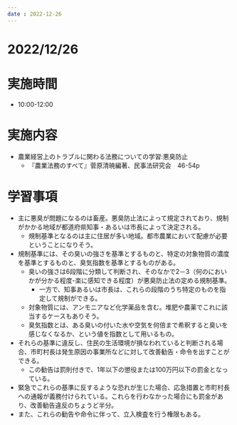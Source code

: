 ```yaml
---
date : 2022-12-26
---
```


# 2022/12/26

# 実施時間
- 10:00-12:00

# 実施内容
- 農業経営上のトラブルに関わる法務についての学習:悪臭防止
  - 『農業法務のすべて』菅原清暁編著、民事法研究会　46-54p

# 学習事項
- 主に悪臭が問題になるのは畜産。悪臭防止法によって規定されており、規制がかかる地域が都道府県知事・あるいは市長によって決定される。
  - 規制基準となるのは主に住居が多い地域。都市農業において配慮が必要ということになりそう。
- 規制基準には、その臭いの強さを基準とするものと、特定の対象物質の濃度を基準とするものと、臭気指数を基準とするものがある。
  - 臭いの強さは6段階に分類して判断され、そのなかで2－3（何のにおいかが分かる程度-楽に感知できる程度）が悪臭防止法の定める規制基準。
    - 一方で、知事あるいは市長は、これらの段階のうち特定のものを指定して規制ができる。
  - 対象物質には、アンモニアなど化学薬品を含む。堆肥や農薬でこれに該当するケースもありそう。
  - 臭気指数とは、ある臭いの付いた水や空気を何倍まで希釈すると臭いを感じなくなるか、という値を指数として用いるもの。
- それらの基準に違反し、住民の生活環境が損なわれていると判断される場合、市町村長は発生原因の事業所などに対して改善勧告・命令を出すことができる。
  - この勧告は罰則付きで、1年以下の懲役または100万円以下の罰金となっている。
- 緊急でこれらの基準に反するような恐れが生じた場合、応急措置と市町村長への通報が義務付けられている。これらを行わなかった場合にも罰金があり、改善勧告違反のちょうど半分。
- また、これらの勧告や命令に伴って、立入検査を行う権限もある。